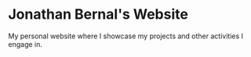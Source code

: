# Jonathan Bernal's Website
My personal website where I showcase my projects and other activities I engage in.
